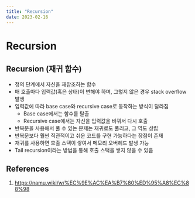 ```yaml
---
title: "Recursion"
date: 2023-02-16
---
```


# Recursion

## Recursion (재귀 함수)

- 정의 단계에서 자신을 재참조하는 함수
- 매 호출마다 입력값(혹은 상태)이 변해야 하며, 그렇지 않은 경우 stack overflow 발생
- 입력값에 따라 base case와 recursive case로 동작하는 방식이 달라짐
  - Base case에서는 함수를 탈출
  - Recursive case에서는 자신을 입력값을 바꿔서 다시 호출
- 반복문을 사용해서 풀 수 있는 문제는 재귀로도 풀리고, 그 역도 성립
- 반복문보다 훨씬 직관적이고 쉬운 코드를 구현 가능하다는 장점이 존재
- 재귀를 사용하면 호출 스택이 쌓여서 메모리 오버헤드 발생 가능
- Tail recursion이라는 방법을 통해 호출 스택을 쌓지 않을 수 있음

## References

1. https://namu.wiki/w/%EC%9E%AC%EA%B7%80%ED%95%A8%EC%88%98

